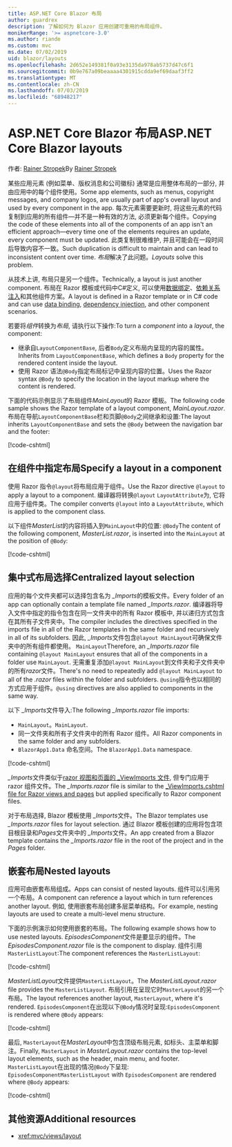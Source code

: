 ```yaml
---
title: ASP.NET Core Blazor 布局
author: guardrex
description: 了解如何为 Blazor 应用创建可重用的布局组件。
monikerRange: '>= aspnetcore-3.0'
ms.author: riande
ms.custom: mvc
ms.date: 07/02/2019
uid: blazor/layouts
ms.openlocfilehash: 2d652e149381f0a93e3135da978ab5737d47c6f1
ms.sourcegitcommit: 0b9e767a09beaaaa4301915cdda9ef69daaf3ff2
ms.translationtype: MT
ms.contentlocale: zh-CN
ms.lasthandoff: 07/03/2019
ms.locfileid: "68948217"
---
```

# <a name="aspnet-core-blazor-layouts"></a><span data-ttu-id="995ec-103">ASP.NET Core Blazor 布局</span><span class="sxs-lookup"><span data-stu-id="995ec-103">ASP.NET Core Blazor layouts</span></span>

<span data-ttu-id="995ec-104">作者: [Rainer Stropek](https://www.timecockpit.com)</span><span class="sxs-lookup"><span data-stu-id="995ec-104">By [Rainer Stropek](https://www.timecockpit.com)</span></span>

<span data-ttu-id="995ec-105">某些应用元素 (例如菜单、版权消息和公司徽标) 通常是应用整体布局的一部分, 并由应用中的每个组件使用。</span><span class="sxs-lookup"><span data-stu-id="995ec-105">Some app elements, such as menus, copyright messages, and company logos, are usually part of app's overall layout and used by every component in the app.</span></span> <span data-ttu-id="995ec-106">每次元素需要更新时, 将这些元素的代码复制到应用的所有组件&mdash;并不是一种有效的方法, 必须更新每个组件。</span><span class="sxs-lookup"><span data-stu-id="995ec-106">Copying the code of these elements into all of the components of an app isn't an efficient approach&mdash;every time one of the elements requires an update, every component must be updated.</span></span> <span data-ttu-id="995ec-107">此类复制很难维护, 并且可能会在一段时间后导致内容不一致。</span><span class="sxs-lookup"><span data-stu-id="995ec-107">Such duplication is difficult to maintain and can lead to inconsistent content over time.</span></span> <span data-ttu-id="995ec-108">*布局*解决了此问题。</span><span class="sxs-lookup"><span data-stu-id="995ec-108">*Layouts* solve this problem.</span></span>

<span data-ttu-id="995ec-109">从技术上讲, 布局只是另一个组件。</span><span class="sxs-lookup"><span data-stu-id="995ec-109">Technically, a layout is just another component.</span></span> <span data-ttu-id="995ec-110">布局在 Razor 模板或代码中C#定义, 可以使用[数据绑定](xref:blazor/components#data-binding)、[依赖关系注入](xref:blazor/dependency-injection)和其他组件方案。</span><span class="sxs-lookup"><span data-stu-id="995ec-110">A layout is defined in a Razor template or in C# code and can use [data binding](xref:blazor/components#data-binding), [dependency injection](xref:blazor/dependency-injection), and other component scenarios.</span></span>

<span data-ttu-id="995ec-111">若要将*组件*转换为*布局*, 请执行以下操作:</span><span class="sxs-lookup"><span data-stu-id="995ec-111">To turn a *component* into a *layout*, the component:</span></span>

* <span data-ttu-id="995ec-112">继承自`LayoutComponentBase`, 后者`Body`定义布局内呈现的内容的属性。</span><span class="sxs-lookup"><span data-stu-id="995ec-112">Inherits from `LayoutComponentBase`, which defines a `Body` property for the rendered content inside the layout.</span></span>
* <span data-ttu-id="995ec-113">使用 Razor 语法`@Body`指定布局标记中呈现内容的位置。</span><span class="sxs-lookup"><span data-stu-id="995ec-113">Uses the Razor syntax `@Body` to specify the location in the layout markup where the content is rendered.</span></span>

<span data-ttu-id="995ec-114">下面的代码示例显示了布局组件*MainLayout*的 Razor 模板。</span><span class="sxs-lookup"><span data-stu-id="995ec-114">The following code sample shows the Razor template of a layout component, *MainLayout.razor*.</span></span> <span data-ttu-id="995ec-115">布局在导航`LayoutComponentBase`栏和页脚`@Body`之间继承和设置:</span><span class="sxs-lookup"><span data-stu-id="995ec-115">The layout inherits `LayoutComponentBase` and sets the `@Body` between the navigation bar and the footer:</span></span>

[!code-cshtml[](layouts/sample_snapshot/3.x/MainLayout.razor?highlight=1,13)]

## <a name="specify-a-layout-in-a-component"></a><span data-ttu-id="995ec-116">在组件中指定布局</span><span class="sxs-lookup"><span data-stu-id="995ec-116">Specify a layout in a component</span></span>

<span data-ttu-id="995ec-117">使用 Razor 指令`@layout`将布局应用于组件。</span><span class="sxs-lookup"><span data-stu-id="995ec-117">Use the Razor directive `@layout` to apply a layout to a component.</span></span> <span data-ttu-id="995ec-118">编译器将转换`@layout` `LayoutAttribute`为, 它将应用于组件类。</span><span class="sxs-lookup"><span data-stu-id="995ec-118">The compiler converts `@layout` into a `LayoutAttribute`, which is applied to the component class.</span></span>

<span data-ttu-id="995ec-119">以下组件*MasterList*的内容将插入到`MainLayout`中的位置: `@Body`</span><span class="sxs-lookup"><span data-stu-id="995ec-119">The content of the following component, *MasterList.razor*, is inserted into the `MainLayout` at the position of `@Body`:</span></span>

[!code-cshtml[](layouts/sample_snapshot/3.x/MasterList.razor?highlight=1)]

## <a name="centralized-layout-selection"></a><span data-ttu-id="995ec-120">集中式布局选择</span><span class="sxs-lookup"><span data-stu-id="995ec-120">Centralized layout selection</span></span>

<span data-ttu-id="995ec-121">应用的每个文件夹都可以选择包含名为 *_Imports*的模板文件。</span><span class="sxs-lookup"><span data-stu-id="995ec-121">Every folder of an app can optionally contain a template file named *_Imports.razor*.</span></span> <span data-ttu-id="995ec-122">编译器将导入文件中指定的指令包含在同一文件夹中的所有 Razor 模板中, 并以递归方式包含在其所有子文件夹中。</span><span class="sxs-lookup"><span data-stu-id="995ec-122">The compiler includes the directives specified in the imports file in all of the Razor templates in the same folder and recursively in all of its subfolders.</span></span> <span data-ttu-id="995ec-123">因此, *_Imports*文件包含`@layout MainLayout`可确保文件夹中的所有组件都使用。 `MainLayout`</span><span class="sxs-lookup"><span data-stu-id="995ec-123">Therefore, an *_Imports.razor* file containing `@layout MainLayout` ensures that all of the components in a folder use `MainLayout`.</span></span> <span data-ttu-id="995ec-124">无需重复添加`@layout MainLayout`到文件夹和子文件夹中的所有*razor*文件。</span><span class="sxs-lookup"><span data-stu-id="995ec-124">There's no need to repeatedly add `@layout MainLayout` to all of the *.razor* files within the folder and subfolders.</span></span> <span data-ttu-id="995ec-125">`@using`指令也以相同的方式应用于组件。</span><span class="sxs-lookup"><span data-stu-id="995ec-125">`@using` directives are also applied to components in the same way.</span></span>

<span data-ttu-id="995ec-126">以下 *_Imports*文件导入:</span><span class="sxs-lookup"><span data-stu-id="995ec-126">The following *_Imports.razor* file imports:</span></span>

* <span data-ttu-id="995ec-127">`MainLayout`。</span><span class="sxs-lookup"><span data-stu-id="995ec-127">`MainLayout`.</span></span>
* <span data-ttu-id="995ec-128">同一文件夹和所有子文件夹中的所有 Razor 组件。</span><span class="sxs-lookup"><span data-stu-id="995ec-128">All Razor components in the same folder and any subfolders.</span></span>
* <span data-ttu-id="995ec-129">`BlazorApp1.Data` 命名空间。</span><span class="sxs-lookup"><span data-stu-id="995ec-129">The `BlazorApp1.Data` namespace.</span></span>
 
[!code-cshtml[](layouts/sample_snapshot/3.x/_Imports.razor)]

<span data-ttu-id="995ec-130">*_Imports*文件类似于[razor 视图和页面的 _ViewImports 文件](xref:mvc/views/layout#importing-shared-directives), 但专门应用于 razor 组件文件。</span><span class="sxs-lookup"><span data-stu-id="995ec-130">The *_Imports.razor* file is similar to the [_ViewImports.cshtml file for Razor views and pages](xref:mvc/views/layout#importing-shared-directives) but applied specifically to Razor component files.</span></span>

<span data-ttu-id="995ec-131">对于布局选择, Blazor 模板使用 *_Imports*文件。</span><span class="sxs-lookup"><span data-stu-id="995ec-131">The Blazor templates use *_Imports.razor* files for layout selection.</span></span> <span data-ttu-id="995ec-132">通过 Blazor 模板创建的应用将包含项目根目录和*Pages*文件夹中的 *_Imports*文件。</span><span class="sxs-lookup"><span data-stu-id="995ec-132">An app created from a Blazor template contains the *_Imports.razor* file in the root of the project and in the *Pages* folder.</span></span>

## <a name="nested-layouts"></a><span data-ttu-id="995ec-133">嵌套布局</span><span class="sxs-lookup"><span data-stu-id="995ec-133">Nested layouts</span></span>

<span data-ttu-id="995ec-134">应用可由嵌套布局组成。</span><span class="sxs-lookup"><span data-stu-id="995ec-134">Apps can consist of nested layouts.</span></span> <span data-ttu-id="995ec-135">组件可以引用另一个布局。</span><span class="sxs-lookup"><span data-stu-id="995ec-135">A component can reference a layout which in turn references another layout.</span></span> <span data-ttu-id="995ec-136">例如, 使用嵌套布局创建多层菜单结构。</span><span class="sxs-lookup"><span data-stu-id="995ec-136">For example, nesting layouts are used to create a multi-level menu structure.</span></span>

<span data-ttu-id="995ec-137">下面的示例演示如何使用嵌套的布局。</span><span class="sxs-lookup"><span data-stu-id="995ec-137">The following example shows how to use nested layouts.</span></span> <span data-ttu-id="995ec-138">*EpisodesComponent*文件是要显示的组件。</span><span class="sxs-lookup"><span data-stu-id="995ec-138">The *EpisodesComponent.razor* file is the component to display.</span></span> <span data-ttu-id="995ec-139">组件引用`MasterListLayout`:</span><span class="sxs-lookup"><span data-stu-id="995ec-139">The component references the `MasterListLayout`:</span></span>

[!code-cshtml[](layouts/sample_snapshot/3.x/EpisodesComponent.razor?highlight=1)]

<span data-ttu-id="995ec-140">*MasterListLayout*文件提供`MasterListLayout`。</span><span class="sxs-lookup"><span data-stu-id="995ec-140">The *MasterListLayout.razor* file provides the `MasterListLayout`.</span></span> <span data-ttu-id="995ec-141">布局引用在呈现它时`MasterLayout`的另一个布局。</span><span class="sxs-lookup"><span data-stu-id="995ec-141">The layout references another layout, `MasterLayout`, where it's rendered.</span></span> <span data-ttu-id="995ec-142">`EpisodesComponent`在出现以下`@Body`情况时呈现:</span><span class="sxs-lookup"><span data-stu-id="995ec-142">`EpisodesComponent` is rendered where `@Body` appears:</span></span>

[!code-cshtml[](layouts/sample_snapshot/3.x/MasterListLayout.razor?highlight=1,9)]

<span data-ttu-id="995ec-143">最后, `MasterLayout`在*MasterLayout*中包含顶级布局元素, 如标头、主菜单和脚注。</span><span class="sxs-lookup"><span data-stu-id="995ec-143">Finally, `MasterLayout` in *MasterLayout.razor* contains the top-level layout elements, such as the header, main menu, and footer.</span></span> <span data-ttu-id="995ec-144">`MasterListLayout`在出现的情况`@Body`下呈现: `EpisodesComponent`</span><span class="sxs-lookup"><span data-stu-id="995ec-144">`MasterListLayout` with `EpisodesComponent` are rendered where `@Body` appears:</span></span>

[!code-cshtml[](layouts/sample_snapshot/3.x/MasterLayout.razor?highlight=6)]

## <a name="additional-resources"></a><span data-ttu-id="995ec-145">其他资源</span><span class="sxs-lookup"><span data-stu-id="995ec-145">Additional resources</span></span>

* <xref:mvc/views/layout>

